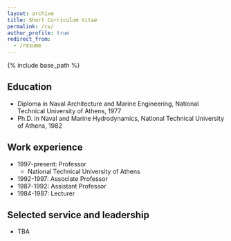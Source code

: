 ```yaml
---
layout: archive
title: Short Curriculum Vitae
permalink: /cv/
author_profile: true
redirect_from:
  - /resume
---
```



{% include base_path %}

## Education
* Diploma in Naval Architecture and Marine Engineering, National Technical University of Athens, 1977
* Ph.D. in Naval and Marine Hydrodynamics, National Technical University of Athens, 1982


## Work experience
* 1997-present: Professor
  * National Technical University of Athens
* 1992-1997: Associate Professor
* 1987-1992: Assistant Professor
* 1984-1987: Lecturer
    

## Selected service and leadership
* TBA

